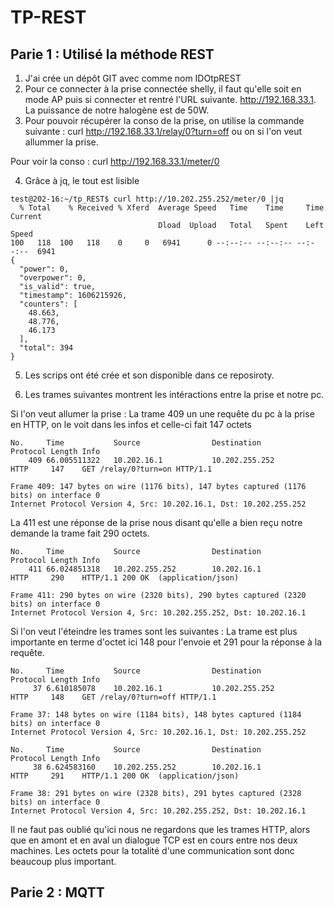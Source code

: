 # TP-REST

## Parie 1 : Utilisé la méthode REST

1. J'ai crée un dépôt GIT avec comme nom IDOtpREST
2. Pour ce connecter à la prise connectée shelly, il faut qu'elle soit en mode AP puis si connecter et rentré l'URL suivante. http://192.168.33.1. La puissance de notre halogène est de 50W.
3. Pour pouvoir récupérer la conso de la prise, on utilise la commande suivante : 
curl http://192.168.33.1/relay/0?turn=off ou on si l'on veut allummer la prise.

Pour voir la conso : 
curl http://192.168.33.1/meter/0

4. Grâce à jq, le tout est lisible
```bash=
test@202-16:~/tp_REST$ curl http://10.202.255.252/meter/0 |jq 
  % Total    % Received % Xferd  Average Speed   Time    Time     Time  Current
                                 Dload  Upload   Total   Spent    Left  Speed
100   118  100   118    0     0   6941      0 --:--:-- --:--:-- --:--:--  6941
{
  "power": 0,
  "overpower": 0,
  "is_valid": true,
  "timestamp": 1606215926,
  "counters": [
    48.663,
    48.776,
    46.173
  ],
  "total": 394
}
```
5. Les scrips ont été crée et son disponible dans ce reposiroty.

6. Les trames suivantes montrent les intéractions entre la prise et notre pc.

Si l'on veut allumer la prise : 
La trame 409 un une requête du pc à la prise en HTTP, on le voit dans les infos et celle-ci fait 147 octets
```
No.     Time           Source                Destination           Protocol Length Info
    409 66.005511322   10.202.16.1           10.202.255.252        HTTP     147    GET /relay/0?turn=on HTTP/1.1 

Frame 409: 147 bytes on wire (1176 bits), 147 bytes captured (1176 bits) on interface 0
Internet Protocol Version 4, Src: 10.202.16.1, Dst: 10.202.255.252
```
La 411 est une réponse de la prise nous disant qu'elle a bien reçu notre demande la trame fait 290 octets.
```
No.     Time           Source                Destination           Protocol Length Info
    411 66.024851318   10.202.255.252        10.202.16.1           HTTP     290    HTTP/1.1 200 OK  (application/json)

Frame 411: 290 bytes on wire (2320 bits), 290 bytes captured (2320 bits) on interface 0
Internet Protocol Version 4, Src: 10.202.255.252, Dst: 10.202.16.1
``` 
Si l'on veut l'éteindre les trames sont les suivantes :
La trame est plus importante en terme d'octet ici 148 pour l'envoie et 291 pour la réponse à la requête.
```
No.     Time           Source                Destination           Protocol Length Info
     37 6.610185078    10.202.16.1           10.202.255.252        HTTP     148    GET /relay/0?turn=off HTTP/1.1 

Frame 37: 148 bytes on wire (1184 bits), 148 bytes captured (1184 bits) on interface 0
Internet Protocol Version 4, Src: 10.202.16.1, Dst: 10.202.255.252
```
```
No.     Time           Source                Destination           Protocol Length Info
     38 6.624583160    10.202.255.252        10.202.16.1           HTTP     291    HTTP/1.1 200 OK  (application/json)

Frame 38: 291 bytes on wire (2328 bits), 291 bytes captured (2328 bits) on interface 0
Internet Protocol Version 4, Src: 10.202.255.252, Dst: 10.202.16.1
```
Il ne faut pas oublié qu'ici nous ne regardons que les trames HTTP, alors que en amont et en aval un dialogue TCP est en cours entre nos deux machines.
Les octets pour la totalité d'une communication sont donc beaucoup plus important.

## Parie 2 : MQTT
